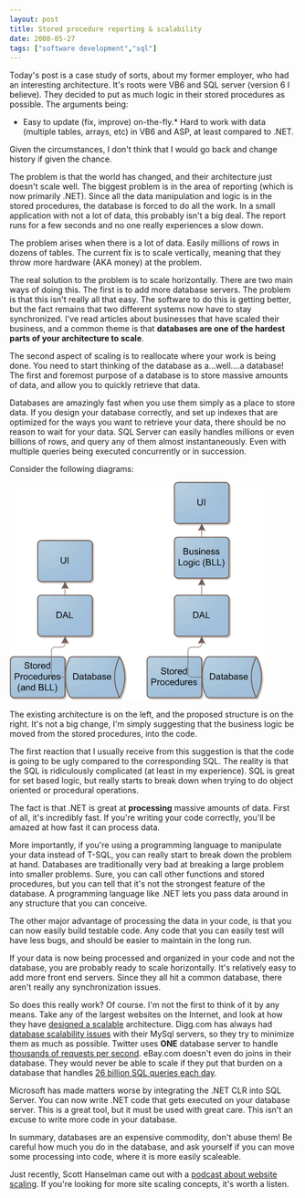 ```yaml
---
layout: post
title: Stored procedure reporting & scalability
date: 2008-05-27
tags: ["software development","sql"]
---
```


Today's post is a case study of sorts, about my former employer, who had an interesting architecture. It's roots were VB6 and SQL server (version 6 I believe). They decided to put as much logic in their stored procedures as possible. The arguments being:

*   Easy to update (fix, improve) on-the-fly.*   Hard to work with data (multiple tables, arrays, etc) in VB6 and ASP, at least compared to .NET.  

Given the circumstances, I don't think that I would go back and change history if given the chance.

The problem is that the world has changed, and their architecture just doesn't scale well. The biggest problem is in the area of reporting (which is now primarily .NET). Since all the data manipulation and logic is in the stored procedures, the database is forced to do all the work. In a small application with not a lot of data, this probably isn't a big deal. The report runs for a few seconds and no one really experiences a slow down.

The problem arises when there is a lot of data. Easily millions of rows in dozens of tables. The current fix is to scale vertically, meaning that they throw more hardware (AKA money) at the problem.

The real solution to the problem is to scale horizontally. There are two main ways of doing this. The first is to add more database servers. The problem is that this isn't really all that easy. The software to do this is getting better, but the fact remains that two different systems now have to stay synchronized. I've read articles about businesses that have scaled their business, and a common theme is that **databases are one of the hardest parts of your architecture to scale**.

The second aspect of scaling is to reallocate where your work is being done. You need to start thinking of the database as a...well....a database! The first and foremost purpose of a database is to store massive amounts of data, and allow you to quickly retrieve that data.

Databases are amazingly fast when you use them simply as a place to store data. If you design your database correctly, and set up indexes that are optimized for the ways you want to retrieve your data, there should be no reason to wait for your data. SQL Server can easily handles millions or even billions of rows, and query any of them almost instantaneously. Even with multiple queries being executed concurrently or in succession.

Consider the following diagrams:

![Architecture](architecture.gif) 

The existing architecture is on the left, and the proposed structure is on the right. It's not a big change, I'm simply suggesting that the business logic be moved from the stored procedures, into the code.

The first reaction that I usually receive from this suggestion is that the code is going to be ugly compared to the corresponding SQL. The reality is that the SQL is ridiculously complicated (at least in my experience). SQL is great for set based logic, but really starts to break down when trying to do object oriented or procedural operations.

The fact is that .NET is great at **processing** massive amounts of data. First of all, it's incredibly fast. If you're writing your code correctly, you'll be amazed at how fast it can process data.

More importantly, if you're using a programming language to manipulate your data instead of T-SQL, you can really start to break down the problem at hand. Databases are traditionally very bad at breaking a large problem into smaller problems. Sure, you can call other functions and stored procedures, but you can tell that it's not the strongest feature of the database. A programming language like .NET lets you pass data around in any structure that you can conceive.

The other major advantage of processing the data in your code, is that you can now easily build testable code. Any code that you can easily test will have less bugs, and should be easier to maintain in the long run.

If your data is now being processed and organized in your code and not the database, you are probably ready to scale horizontally. It's relatively easy to add more front end servers. Since they all hit a common database, there aren't really any synchronization issues.

So does this really work? Of course. I'm not the first to think of it by any means. Take any of the largest websites on the Internet, and look at how they have [designed a scalable](http://highscalability.com/) architecture. Digg.com has always had [database scalability issues](http://highscalability.com/digg-architecture) with their MySql servers, so they try to minimize them as much as possible. Twitter uses **ONE** database server to handle [thousands of requests per second](http://pragmati.st/2007/5/20/scaling-twitter). eBay.com doesn't even do joins in their database. They would never be able to scale if they put that burden on a database that handles [26 billion SQL queries each day](http://highscalability.com/ebay-architecture).

Microsoft has made matters worse by integrating the .NET CLR into SQL Server. You can now write .NET code that gets executed on your database server. This is a great tool, but it must be used with great care. This isn't an excuse to write more code in your database.

In summary, databases are an expensive commodity, don't abuse them! Be careful how much you do in the database, and ask yourself if you can move some processing into code, where it is more easily scaleable.

Just recently, Scott Hanselman came out with a [podcast about website scaling](http://www.hanselman.com/blog/HanselminutesPodcast114WebsiteScalingWarStoriesWithRichardCampbell.aspx). If you're looking for more site scaling concepts, it's worth a listen.